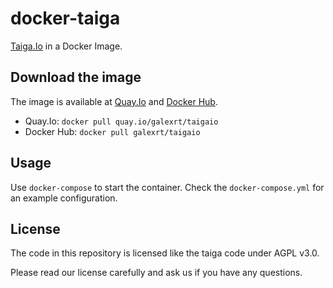 # docker-taiga
[Taiga.Io](https://taiga.io/) in a Docker Image.

## Download the image
The image is available at [Quay.Io](https://quay.io/) and [Docker Hub](https://hub.docker.com/).

* Quay.Io: `docker pull quay.io/galexrt/taigaio`
* Docker Hub: `docker pull galexrt/taigaio`

## Usage

Use `docker-compose` to start the container.
Check the `docker-compose.yml` for an example configuration.

## License
The code in this repository is licensed like the taiga code under AGPL v3.0.

Please read our license carefully and ask us if you have any questions.
